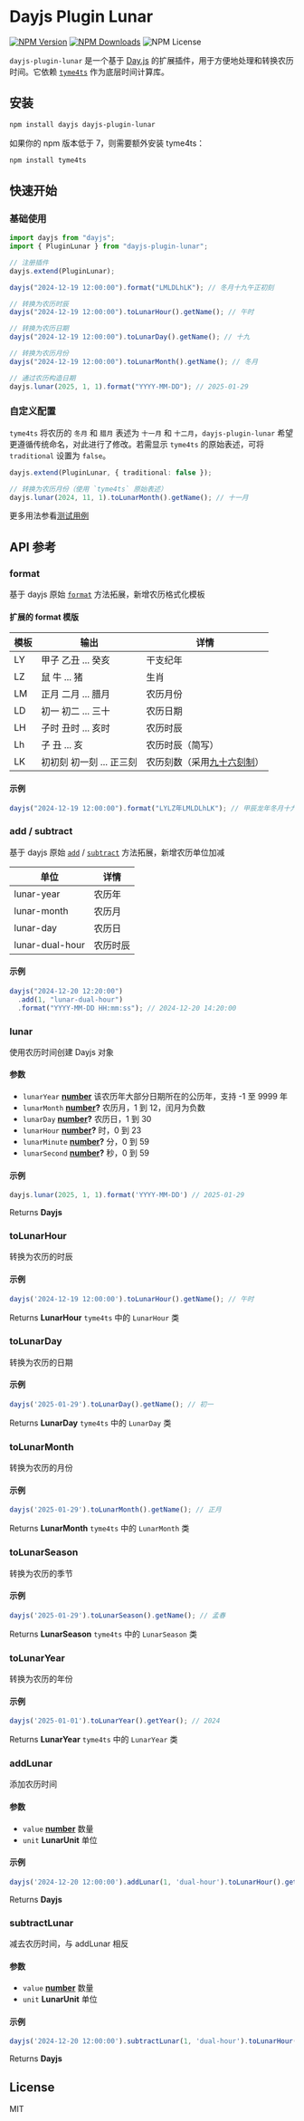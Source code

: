 # Dayjs Plugin Lunar

[![NPM Version](https://img.shields.io/npm/v/dayjs-plugin-lunar)](https://npmjs.com/package/dayjs-plugin-lunar)
[![NPM Downloads](https://img.shields.io/npm/dm/dayjs-plugin-lunar)](https://npmcharts.com/compare/dayjs-plugin-lunar?minimal=true)
![NPM License](https://img.shields.io/npm/l/dayjs-plugin-lunar)

`dayjs-plugin-lunar` 是一个基于 [Day.js](https://github.com/iamkun/dayjs) 的扩展插件，用于方便地处理和转换农历时间。它依赖 [`tyme4ts`](https://github.com/6tail/tyme4ts) 作为底层时间计算库。

## 安装

```bash
npm install dayjs dayjs-plugin-lunar
```

如果你的 npm 版本低于 7，则需要额外安装 tyme4ts：

```bash
npm install tyme4ts
```

## 快速开始

### 基础使用

```ts
import dayjs from "dayjs";
import { PluginLunar } from "dayjs-plugin-lunar";

// 注册插件
dayjs.extend(PluginLunar);

dayjs("2024-12-19 12:00:00").format("LMLDLhLK"); // 冬月十九午正初刻

// 转换为农历时辰
dayjs("2024-12-19 12:00:00").toLunarHour().getName(); // 午时

// 转换为农历日期
dayjs("2024-12-19 12:00:00").toLunarDay().getName(); // 十九

// 转换为农历月份
dayjs("2024-12-19 12:00:00").toLunarMonth().getName(); // 冬月

// 通过农历构造日期
dayjs.lunar(2025, 1, 1).format("YYYY-MM-DD"); // 2025-01-29
```

### 自定义配置

`tyme4ts` 将农历的 `冬月` 和 `腊月` 表述为 `十一月` 和 `十二月`，`dayjs-plugin-lunar` 希望更遵循传统命名，对此进行了修改。若需显示 `tyme4ts` 的原始表述，可将 `traditional` 设置为 `false`。

```ts
dayjs.extend(PluginLunar, { traditional: false });

// 转换为农历月份（使用 `tyme4ts` 原始表述）
dayjs.lunar(2024, 11, 1).toLunarMonth().getName(); // 十一月
```

更多用法参看[测试用例](./tests/index.test.ts)

## API 参考

### format

基于 dayjs 原始 [`format`](https://day.js.org/docs/en/display/format) 方法拓展，新增农历格式化模板

#### 扩展的 format 模版

| 模板 | 输出                     | 详情                                                                                                                                           |
| ---- | ------------------------ | ---------------------------------------------------------------------------------------------------------------------------------------------- |
| LY   | 甲子 乙丑 ... 癸亥       | 干支纪年                                                                                                                                       |
| LZ   | 鼠 牛 ... 猪             | 生肖                                                                                                                                           |
| LM   | 正月 二月 ... 腊月       | 农历月份                                                                                                                                       |
| LD   | 初一 初二 ... 三十       | 农历日期                                                                                                                                       |
| LH   | 子时 丑时 ... 亥时       | 农历时辰                                                                                                                                       |
| Lh   | 子 丑 ... 亥             | 农历时辰（简写）                                                                                                                               |
| LK   | 初初刻 初一刻 ... 正三刻 | 农历刻数（采用[九十六刻制](<https://zh-yue.wikipedia.org/wiki/%E5%88%BB_(%E6%99%82%E9%96%93)#%E4%B9%9D%E5%8D%81%E5%85%AD%E5%88%BB%E5%88%B6>)） |

#### 示例

```javascript
dayjs("2024-12-19 12:00:00").format("LYLZ年LMLDLhLK"); // 甲辰龙年冬月十九午正初刻
```

### add / subtract

基于 dayjs 原始 [`add`](https://day.js.org/docs/en/manipulate/add) / [`subtract`](https://day.js.org/docs/en/manipulate/subtract) 方法拓展，新增农历单位加减

| 单位            | 详情     |
| --------------- | -------- |
| lunar-year      | 农历年   |
| lunar-month     | 农历月   |
| lunar-day       | 农历日   |
| lunar-dual-hour | 农历时辰 |

#### 示例

```javascript
dayjs("2024-12-20 12:20:00")
  .add(1, "lunar-dual-hour")
  .format("YYYY-MM-DD HH:mm:ss"); // 2024-12-20 14:20:00
```

<!-- START: AUTO-GENERATED-TYPES -->
<!-- Generated by documentation.js. Update this documentation by updating the source code. -->

### lunar

使用农历时间创建 Dayjs 对象

#### 参数

*   `lunarYear` **[number][1]** 该农历年大部分日期所在的公历年，支持 -1 至 9999 年
*   `lunarMonth` **[number][1]?** 农历月，1 到 12，闰月为负数
*   `lunarDay` **[number][1]?** 农历日，1 到 30
*   `lunarHour` **[number][1]?** 时，0 到 23
*   `lunarMinute` **[number][1]?** 分，0 到 59
*   `lunarSecond` **[number][1]?** 秒，0 到 59

#### 示例

```javascript
dayjs.lunar(2025, 1, 1).format('YYYY-MM-DD') // 2025-01-29
```

Returns **Dayjs**&#x20;

### toLunarHour

转换为农历的时辰

#### 示例

```javascript
dayjs('2024-12-19 12:00:00').toLunarHour().getName(); // 午时
```

Returns **LunarHour** `tyme4ts` 中的 `LunarHour` 类

### toLunarDay

转换为农历的日期

#### 示例

```javascript
dayjs('2025-01-29').toLunarDay().getName(); // 初一
```

Returns **LunarDay** `tyme4ts` 中的 `LunarDay` 类

### toLunarMonth

转换为农历的月份

#### 示例

```javascript
dayjs('2025-01-29').toLunarMonth().getName(); // 正月
```

Returns **LunarMonth** `tyme4ts` 中的 `LunarMonth` 类

### toLunarSeason

转换为农历的季节

#### 示例

```javascript
dayjs('2025-01-29').toLunarSeason().getName(); // 孟春
```

Returns **LunarSeason** `tyme4ts` 中的 `LunarSeason` 类

### toLunarYear

转换为农历的年份

#### 示例

```javascript
dayjs('2025-01-01').toLunarYear().getYear(); // 2024
```

Returns **LunarYear** `tyme4ts` 中的 `LunarYear` 类

### addLunar

添加农历时间

#### 参数

*   `value` **[number][1]** 数量
*   `unit` **LunarUnit** 单位

#### 示例

```javascript
dayjs('2024-12-20 12:00:00').addLunar(1, 'dual-hour').toLunarHour().getName(); // 未时
```

Returns **Dayjs**&#x20;

### subtractLunar

减去农历时间，与 addLunar 相反

#### 参数

*   `value` **[number][1]** 数量
*   `unit` **LunarUnit** 单位

#### 示例

```javascript
dayjs('2024-12-20 12:00:00').subtractLunar(1, 'dual-hour').toLunarHour().getName(); // 巳时
```

Returns **Dayjs**&#x20;

[1]: https://developer.mozilla.org/docs/Web/JavaScript/Reference/Global_Objects/Number

<!-- END: AUTO-GENERATED-TYPES -->

## License

MIT
